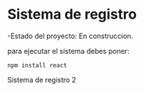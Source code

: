 <h1>Sistema de registro</h1>

-Estado del proyecto: En construccion. 

para ejecutar el sistema debes poner: 

```npm install react ```

Sistema de registro 2
